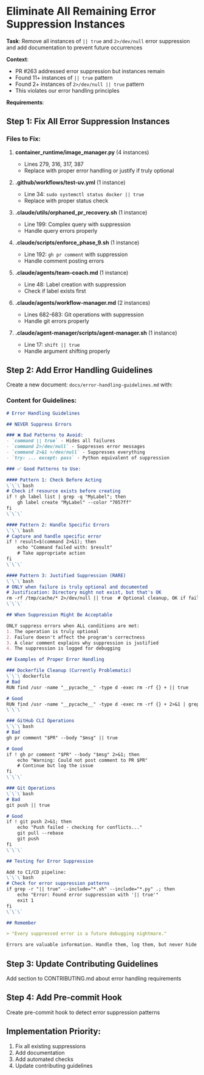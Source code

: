 # Eliminate All Remaining Error Suppression Instances

**Task**: Remove all instances of `|| true` and `2>/dev/null` error suppression and add documentation to prevent future occurrences

**Context**:
- PR #263 addressed error suppression but instances remain
- Found 11+ instances of `|| true` pattern
- Found 2+ instances of `2>/dev/null || true` pattern
- This violates our error handling principles

**Requirements**:

## Step 1: Fix All Error Suppression Instances

### Files to Fix:
1. **container_runtime/image_manager.py** (4 instances)
   - Lines 279, 316, 317, 387
   - Replace with proper error handling or justify if truly optional

2. **.github/workflows/test-uv.yml** (1 instance)
   - Line 34: `sudo systemctl status docker || true`
   - Replace with proper status check

3. **.claude/utils/orphaned_pr_recovery.sh** (1 instance)
   - Line 199: Complex query with suppression
   - Handle query errors properly

4. **.claude/scripts/enforce_phase_9.sh** (1 instance)
   - Line 192: `gh pr comment` with suppression
   - Handle comment posting errors

5. **.claude/agents/team-coach.md** (1 instance)
   - Line 48: Label creation with suppression
   - Check if label exists first

6. **.claude/agents/workflow-manager.md** (2 instances)
   - Lines 682-683: Git operations with suppression
   - Handle git errors properly

7. **.claude/agent-manager/scripts/agent-manager.sh** (1 instance)
   - Line 17: `shift || true`
   - Handle argument shifting properly

## Step 2: Add Error Handling Guidelines

Create a new document: `docs/error-handling-guidelines.md` with:

### Content for Guidelines:
```markdown
# Error Handling Guidelines

## NEVER Suppress Errors

### ❌ Bad Patterns to Avoid:
- `command || true` - Hides all failures
- `command 2>/dev/null` - Suppresses error messages
- `command 2>&1 >/dev/null` - Suppresses everything
- `try: ... except: pass` - Python equivalent of suppression

### ✅ Good Patterns to Use:

#### Pattern 1: Check Before Acting
\`\`\`bash
# Check if resource exists before creating
if ! gh label list | grep -q "MyLabel"; then
    gh label create "MyLabel" --color "7057ff"
fi
\`\`\`

#### Pattern 2: Handle Specific Errors
\`\`\`bash
# Capture and handle specific error
if ! result=$(command 2>&1); then
    echo "Command failed with: $result"
    # Take appropriate action
fi
\`\`\`

#### Pattern 3: Justified Suppression (RARE)
\`\`\`bash
# ONLY when failure is truly optional and documented
# Justification: Directory might not exist, but that's OK
rm -rf /tmp/cache/* 2>/dev/null || true  # Optional cleanup, OK if fails
\`\`\`

## When Suppression Might Be Acceptable

ONLY suppress errors when ALL conditions are met:
1. The operation is truly optional
2. Failure doesn't affect the program's correctness
3. A clear comment explains why suppression is justified
4. The suppression is logged for debugging

## Examples of Proper Error Handling

### Dockerfile Cleanup (Currently Problematic)
\`\`\`dockerfile
# Bad
RUN find /usr -name "__pycache__" -type d -exec rm -rf {} + || true

# Good
RUN find /usr -name "__pycache__" -type d -exec rm -rf {} + 2>&1 | grep -v "No such file" || echo "Cleanup completed"
\`\`\`

### GitHub CLI Operations
\`\`\`bash
# Bad
gh pr comment "$PR" --body "$msg" || true

# Good
if ! gh pr comment "$PR" --body "$msg" 2>&1; then
    echo "Warning: Could not post comment to PR $PR"
    # Continue but log the issue
fi
\`\`\`

### Git Operations
\`\`\`bash
# Bad
git push || true

# Good
if ! git push 2>&1; then
    echo "Push failed - checking for conflicts..."
    git pull --rebase
    git push
fi
\`\`\`

## Testing for Error Suppression

Add to CI/CD pipeline:
\`\`\`bash
# Check for error suppression patterns
if grep -r "|| true" --include="*.sh" --include="*.py" .; then
    echo "Error: Found error suppression with '|| true'"
    exit 1
fi
\`\`\`

## Remember

> "Every suppressed error is a future debugging nightmare."

Errors are valuable information. Handle them, log them, but never hide them.
```

## Step 3: Update Contributing Guidelines

Add section to CONTRIBUTING.md about error handling requirements

## Step 4: Add Pre-commit Hook

Create pre-commit hook to detect error suppression patterns

## Implementation Priority:
1. Fix all existing suppressions
2. Add documentation
3. Add automated checks
4. Update contributing guidelines
